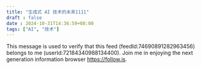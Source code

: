 ```yaml
---
title: "生成式 AI 技术的未来1111"
draft : false
date : 2024-10-31T14:36:59+08:00
tags: ["AI", "技术"]
---
```

This message is used to verify that this feed (feedId:74690891282963456) belongs to me (userId:72184340988134400). Join me in enjoying the next generation information browser https://follow.is.